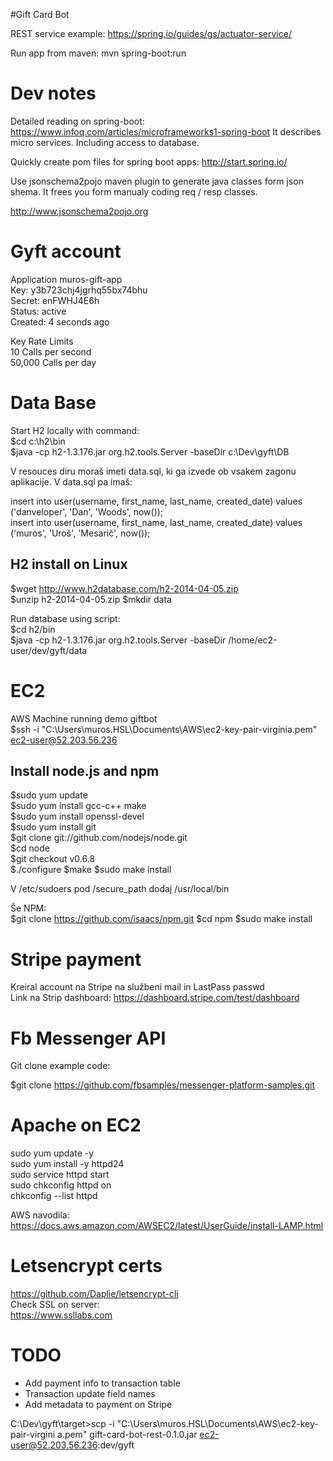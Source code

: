 #Gift Card Bot

REST service example: https://spring.io/guides/gs/actuator-service/

Run app from maven: mvn spring-boot:run

# Dev notes

Detailed reading on spring-boot: https://www.infoq.com/articles/microframeworks1-spring-boot
It describes micro services. Including access to database.

Quickly create pom files for spring boot apps: http://start.spring.io/

Use jsonschema2pojo maven plugin to generate java classes form json shema.
It frees you form manualy coding req / resp classes.

http://www.jsonschema2pojo.org

# Gyft account

Application muros-gift-app  
Key: y3b723chj4jgrhq55bx74bhu  
Secret: enFWHJ4E6h   
Status: active  
Created: 4 seconds ago  

Key Rate Limits  
10	Calls per second  
50,000	Calls per day  

# Data Base
Start H2 locally with command:  
$cd c:\h2\bin  
$java -cp h2-1.3.176.jar org.h2.tools.Server -baseDir c:\Dev\gyft\DB

V resouces diru moraš imeti data.sql, ki ga izvede ob vsakem zagonu aplikacije.
V data.sql pa imaš:  

insert into user(username, first_name, last_name, created_date) values ('danveloper', 'Dan', 'Woods', now());  
insert into user(username, first_name, last_name, created_date) values ('muros', 'Uroš', 'Mesarič', now());

## H2 install on Linux
$wget http://www.h2database.com/h2-2014-04-05.zip  
$unzip h2-2014-04-05.zip
$mkdir data

Run database using script:  
$cd h2/bin    
$java -cp h2-1.3.176.jar org.h2.tools.Server -baseDir /home/ec2-user/dev/gyft/data

# EC2
AWS Machine running demo giftbot  
$ssh -i "C:\Users\muros.HSL\Documents\AWS\ec2-key-pair-virginia.pem" ec2-user@52.203.56.236

## Install node.js and npm
$sudo yum update  
$sudo yum install gcc-c++ make  
$sudo yum install openssl-devel  
$sudo yum install git  
$git clone git://github.com/nodejs/node.git  
$cd node  
$git checkout v0.6.8  
$./configure
$make
$sudo make install

V /etc/sudoers pod /secure_path dodaj /usr/local/bin

Še NPM:  
$git clone https://github.com/isaacs/npm.git
$cd npm
$sudo make install  

# Stripe payment
Kreiral account na Stripe na službeni mail in LastPass passwd  
Link na Strip dashboard: 
https://dashboard.stripe.com/test/dashboard

# Fb Messenger API
Git clone example code:

$git clone https://github.com/fbsamples/messenger-platform-samples.git  

# Apache on EC2

sudo yum update -y  
sudo yum install -y httpd24  
sudo service httpd start  
sudo chkconfig httpd on  
chkconfig --list httpd  

AWS navodila:  
https://docs.aws.amazon.com/AWSEC2/latest/UserGuide/install-LAMP.html  

# Letsencrypt certs

https://github.com/Daplie/letsencrypt-cli  
Check SSL on server:  
https://www.ssllabs.com  


# TODO
* Add payment info to transaction table
* Transaction update field names
* Add metadata to payment on Stripe

C:\Dev\gyft\target>scp -i "C:\Users\muros.HSL\Documents\AWS\ec2-key-pair-virgini
a.pem" gift-card-bot-rest-0.1.0.jar ec2-user@52.203.56.236:dev/gyft